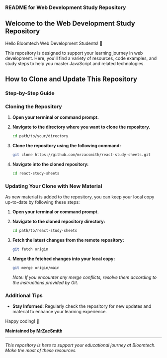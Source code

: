 ### README for Web Development Study Repository

## Welcome to the Web Development Study Repository

Hello Bloomtech Web Development Students! 👋

This repository is designed to support your learning journey in web development. Here, you'll find a variety of resources, code examples, and study steps to help you master JavaScript and related technologies.

## How to Clone and Update This Repository

### Step-by-Step Guide

### Cloning the Repository

1. **Open your terminal or command prompt.**

2. **Navigate to the directory where you want to clone the repository.**
   ```bash
   cd path/to/your/directory
   ```

3. **Clone the repository using the following command:**
   ```bash
   git clone https://github.com/mrzacsmith/react-study-sheets.git
   ```

4. **Navigate into the cloned repository:**
   ```bash
   cd react-study-sheets
   ```

### Updating Your Clone with New Material

As new material is added to the repository, you can keep your local copy up-to-date by following these steps:

1. **Open your terminal or command prompt.**

2. **Navigate to the cloned repository directory:**
   ```bash
   cd path/to/react-study-sheets
   ```

3. **Fetch the latest changes from the remote repository:**
   ```bash
   git fetch origin
   ```

4. **Merge the fetched changes into your local copy:**
   ```bash
   git merge origin/main
   ```

   *Note: If you encounter any merge conflicts, resolve them according to the instructions provided by Git.*

### Additional Tips

- **Stay Informed**:
  Regularly check the repository for new updates and material to enhance your learning experience.


Happy coding! 🌟

**Maintained by [MrZacSmith](https://github.com/mrzacsmith)**

---

*This repository is here to support your educational journey at Bloomtech. Make the most of these resources.*